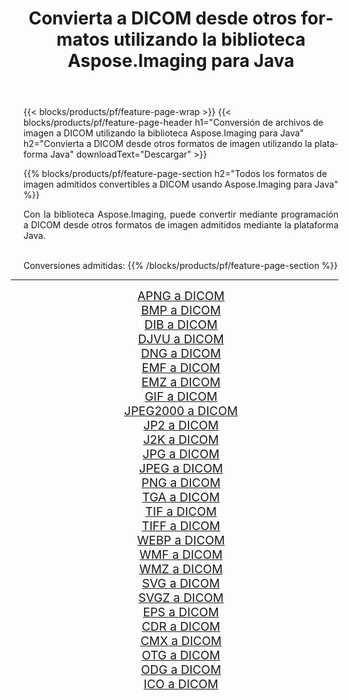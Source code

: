 ﻿---
title: Convierta a DICOM desde otros formatos utilizando la biblioteca Aspose.Imaging para Java 
weight: 3920
url: /es/java/conversion/to/dicom 
lang: es
langdirlevel: 2
locales: zh-hans,ja,it,ru,de,es,fr,nl,id,lt,pl,pt,vi,tr,ko,zh-hant,ar,hi,th,sv,cs,uk,he
description: Usando Aspose.Imaging puede convertir a DICOM desde otros formatos usando Java
---

{{< blocks/products/pf/feature-page-wrap >}}
{{< blocks/products/pf/feature-page-header h1="Conversión de archivos de imagen a DICOM utilizando la biblioteca Aspose.Imaging para Java" h2="Convierta a DICOM desde otros formatos de imagen utilizando la plataforma Java" downloadText="Descargar" >}}


{{% blocks/products/pf/feature-page-section  h2="Todos los formatos de imagen admitidos convertibles a DICOM usando Aspose.Imaging para Java" %}}
<p align=justify>Con la biblioteca Aspose.Imaging, puede convertir mediante programación a DICOM desde otros formatos de imagen admitidos mediante la plataforma Java.</p>
<br/>
Conversiones admitidas:
{{% /blocks/products/pf/feature-page-section %}}
<div class="container-fluid productfamilypage bg-gray">
    <div class="convertypes bg-gray agp-content section">
        <div class="container">
		<hr style="margin-left:-20px;"/>
		<div class="row other-converters" style="gap: 10px;font-size: 19px;text-align:center;">
		    <div class='col-md-2 other-converter remove-lp remove-rp'><a href="/imaging/es/java/conversion/apng-to-dicom" style="padding:15px;">APNG a DICOM</a></div>
<div class='col-md-2 other-converter remove-lp remove-rp'><a href="/imaging/es/java/conversion/bmp-to-dicom" style="padding:15px;">BMP a DICOM</a></div>
<div class='col-md-2 other-converter remove-lp remove-rp'><a href="/imaging/es/java/conversion/dib-to-dicom" style="padding:15px;">DIB a DICOM</a></div>
<div class='col-md-2 other-converter remove-lp remove-rp'><a href="/imaging/es/java/conversion/djvu-to-dicom" style="padding:15px;">DJVU a DICOM</a></div>
<div class='col-md-2 other-converter remove-lp remove-rp'><a href="/imaging/es/java/conversion/dng-to-dicom" style="padding:15px;">DNG a DICOM</a></div>
<div class='col-md-2 other-converter remove-lp remove-rp'><a href="/imaging/es/java/conversion/emf-to-dicom" style="padding:15px;">EMF a DICOM</a></div>
<div class='col-md-2 other-converter remove-lp remove-rp'><a href="/imaging/es/java/conversion/emz-to-dicom" style="padding:15px;">EMZ a DICOM</a></div>
<div class='col-md-2 other-converter remove-lp remove-rp'><a href="/imaging/es/java/conversion/gif-to-dicom" style="padding:15px;">GIF a DICOM</a></div>
<div class='col-md-2 other-converter remove-lp remove-rp'><a href="/imaging/es/java/conversion/jpeg2000-to-dicom" style="padding:15px;">JPEG2000 a DICOM</a></div>
<div class='col-md-2 other-converter remove-lp remove-rp'><a href="/imaging/es/java/conversion/jp2-to-dicom" style="padding:15px;">JP2 a DICOM</a></div>
<div class='col-md-2 other-converter remove-lp remove-rp'><a href="/imaging/es/java/conversion/j2k-to-dicom" style="padding:15px;">J2K a DICOM</a></div>
<div class='col-md-2 other-converter remove-lp remove-rp'><a href="/imaging/es/java/conversion/jpg-to-dicom" style="padding:15px;">JPG a DICOM</a></div>
<div class='col-md-2 other-converter remove-lp remove-rp'><a href="/imaging/es/java/conversion/jpeg-to-dicom" style="padding:15px;">JPEG a DICOM</a></div>
<div class='col-md-2 other-converter remove-lp remove-rp'><a href="/imaging/es/java/conversion/png-to-dicom" style="padding:15px;">PNG a DICOM</a></div>
<div class='col-md-2 other-converter remove-lp remove-rp'><a href="/imaging/es/java/conversion/tga-to-dicom" style="padding:15px;">TGA a DICOM</a></div>
<div class='col-md-2 other-converter remove-lp remove-rp'><a href="/imaging/es/java/conversion/tif-to-dicom" style="padding:15px;">TIF a DICOM</a></div>
<div class='col-md-2 other-converter remove-lp remove-rp'><a href="/imaging/es/java/conversion/tiff-to-dicom" style="padding:15px;">TIFF a DICOM</a></div>
<div class='col-md-2 other-converter remove-lp remove-rp'><a href="/imaging/es/java/conversion/webp-to-dicom" style="padding:15px;">WEBP a DICOM</a></div>
<div class='col-md-2 other-converter remove-lp remove-rp'><a href="/imaging/es/java/conversion/wmf-to-dicom" style="padding:15px;">WMF a DICOM</a></div>
<div class='col-md-2 other-converter remove-lp remove-rp'><a href="/imaging/es/java/conversion/wmz-to-dicom" style="padding:15px;">WMZ a DICOM</a></div>
<div class='col-md-2 other-converter remove-lp remove-rp'><a href="/imaging/es/java/conversion/svg-to-dicom" style="padding:15px;">SVG a DICOM</a></div>
<div class='col-md-2 other-converter remove-lp remove-rp'><a href="/imaging/es/java/conversion/svgz-to-dicom" style="padding:15px;">SVGZ a DICOM</a></div>
<div class='col-md-2 other-converter remove-lp remove-rp'><a href="/imaging/es/java/conversion/eps-to-dicom" style="padding:15px;">EPS a DICOM</a></div>
<div class='col-md-2 other-converter remove-lp remove-rp'><a href="/imaging/es/java/conversion/cdr-to-dicom" style="padding:15px;">CDR a DICOM</a></div>
<div class='col-md-2 other-converter remove-lp remove-rp'><a href="/imaging/es/java/conversion/cmx-to-dicom" style="padding:15px;">CMX a DICOM</a></div>
<div class='col-md-2 other-converter remove-lp remove-rp'><a href="/imaging/es/java/conversion/otg-to-dicom" style="padding:15px;">OTG a DICOM</a></div>
<div class='col-md-2 other-converter remove-lp remove-rp'><a href="/imaging/es/java/conversion/odg-to-dicom" style="padding:15px;">ODG a DICOM</a></div>
<div class='col-md-2 other-converter remove-lp remove-rp'><a href="/imaging/es/java/conversion/ico-to-dicom" style="padding:15px;">ICO a DICOM</a></div>
                </div>
        </div>
    </div>
</div>
<br/>

